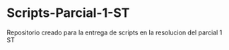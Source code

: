 # Scripts-Parcial-1-ST
Repositorio creado para la entrega de scripts en la resolucion del parcial 1 ST
